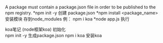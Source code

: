 A package must contain a package.json file in order to be published to the npm registry. 
  *npm init -y   创建 package.json
  *npm install <package_name>   安装模块 存到node_modules
  例： npm i koa
  *node app.js   执行


  koa笔记   (node框架koa)
  初始化  
    npm init  -y      生成package.json
    npm i koa         安装koa
  